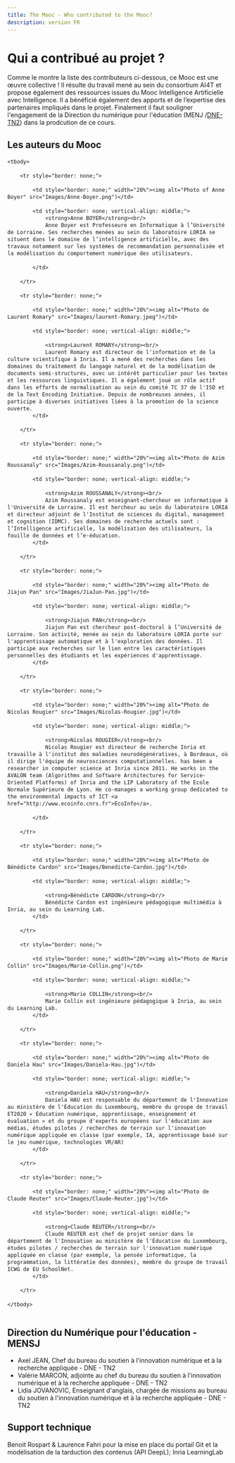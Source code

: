```yaml
---
title: The Mooc - Who contributed to the Mooc?
description: version FR
---
```

# Qui a contribué au projet ?
Comme le montre la liste des contributeurs ci-dessous, ce Mooc est une œuvre collective ! Il résulte du travail mené au sein du consortium AI4T et  propose également des ressources issues du Mooc Intelligence Artificielle avec Intelligence.
Il a bénéficié également des apports et de l’expertise des partenaires impliqués dans le projet.
Finalement il faut souligner l'engagement de la Direction du numérique pour l'éducation (MENJ /<a href="https://edunumrech.hypotheses.org/author/dnetn2">DNE-TN2</a>) dans la prodcution de ce cours.
## Les auteurs du Mooc

<table style="border: none;">

    <tbody>

        <tr style="border: none;">

            <td style="border: none;" width="20%"><img alt="Photo of Anne Boyer" src="Images/Anne-Boyer.png")</td>

            <td style="border: none; vertical-align: middle;">
                <strong>Anne BOYER</strong><br/>
                Anne Boyer est Professeure en Informatique à l’Université de Lorraine. Ses recherches menées au sein du laboratoire LORIA se situent dans le domaine de l’intelligence artificielle, avec des travaux notamment sur les systèmes de recommandation personnalisée et la modélisation du comportement numérique des utilisateurs.

            </td>

        </tr>

        <tr style="border: none;">

            <td style="border: none;" width="20%"><img alt="Photo de Laurent Romary" src="Images/laurent-Romary.jpeg")</td>

            <td style="border: none; vertical-align: middle;">

                <strong>Laurent ROMARY</strong><br/>
                Laurent Romary est directeur de l'information et de la culture scientifique à Inria. Il a mené des recherches dans les domaines du traitement du langage naturel et de la modélisation de documents semi-structurés, avec un intérêt particulier pour les textes et les ressources linguistiques. Il a également joué un rôle actif dans les efforts de normalisation au sein du comité TC 37 de l'ISO et de la Text Encoding Initiative. Depuis de nombreuses années, il participe à diverses initiatives liées à la promotion de la science ouverte.
            </td>

        </tr>

        <tr style="border: none;">

            <td style="border: none;" width="20%"><img alt="Photo de Azim Roussanaly" src="Images/Azim-Roussanaly.png")</td>

            <td style="border: none; vertical-align: middle;">

                <strong>Azim ROUSSANALY</strong><br/>
                Azim Roussanaly est enseignant-chercheur en informatique à l'Université de Lorraine. Il est hercheur au sein du laboratoire LORIA et directeur adjoint de l'Institut de sciences du digital, management et cognition (IDMC). Ses domaines de recherche actuels sont : l’Intelligence artificielle, la modélisation des utilisateurs, la fouille de données et l’e-éducation.
            </td>

        </tr>

        <tr style="border: none;">

            <td style="border: none;" width="20%"><img alt="Photo de Jiajun Pan" src="Images/JiaJun-Pan.jpg")</td>

            <td style="border: none; vertical-align: middle;">

                <strong>Jiajun PAN</strong><br/>
                Jiajun Pan est chercheur post-doctoral à l’Université de Lorraine. Son activité, menée au sein du laboratoire LORIA porte sur l'apprentissage automatique et à l'exploration des données. Il participe aux recherches sur le lien entre les caractéristiques personnelles des étudiants et les expériences d'apprentissage.
            </td>

        </tr>

        <tr style="border: none;">

            <td style="border: none;" width="20%"><img alt="Photo de Nicolas Rougier" src="Images/Nicolas-Rougier.jpg")</td>

            <td style="border: none; vertical-align: middle;">

                <strong>Nicolas ROUGIER</strong><br/>
                Nicolas Rougier est directeur de recherche Inria et travaille à l'institut des maladies neurodégénératives, à Bordeaux, où il dirige l'équipe de neurosciences computationnelles. has been a researcher in computer science at Inria since 2011. He works in the AVALON team (Algorithms and Software Architectures for Service-Oriented Platforms) of Inria and the LIP Laboratory of the Ecole Normale Supérieure de Lyon. He co-manages a working group dedicated to the environmental impacts of ICT <a href="http://www.ecoinfo.cnrs.fr">EcoInfo</a>.  

            </td>

        </tr>

        <tr style="border: none;">

            <td style="border: none;" width="20%"><img alt="Photo de Bénédicte Cardon" src="Images/Benedicte-Cardon.jpg")</td>

            <td style="border: none; vertical-align: middle;">

                <strong>Bénédicte CARDON</strong><br/>
                Bénédicte Cardon est ingénieure pédagogique multimédia à Inria, au sein du Learning Lab.
            </td>

        </tr>

        <tr style="border: none;">

            <td style="border: none;" width="20%"><img alt="Photo de Marie Collin" src="Images/Marie-Collin.png")</td>

            <td style="border: none; vertical-align: middle;">

                <strong>Marie COLLIN</strong><br/>
                Marie Collin est ingénieure pédagogique à Inria, au sein du Learning Lab.
            </td>

        </tr>

        <tr style="border: none;">

            <td style="border: none;" width="20%"><img alt="Photo de Daniela Hau" src="Images/Daniela-Hau.jpg")</td>

            <td style="border: none; vertical-align: middle;">

                <strong>Daniela HAU</strong><br/>
                Daniela HAU est responsable du département de l'Innovation au ministère de l'Éducation du Luxembourg, membre du groupe de travail ET2020 « Éducation numérique, apprentissage, enseignement et évaluation » et du groupe d'experts européens sur l'éducation aux médias, études pilotes / recherches de terrain sur l'innovation numérique appliquée en classe (par exemple, IA, apprentissage basé sur le jeu numérique, technologies VR/AR)
            </td>

        </tr>

        <tr style="border: none;">

            <td style="border: none;" width="20%"><img alt="Photo de Claude Reuter" src="Images/Claude-Reuter.jpg")</td>

            <td style="border: none; vertical-align: middle;">

                <strong>Claude REUTER</strong><br/>
                Claude REUTER est chef de projet senior dans le département de l'Innovation au ministère de l'Éducation du Luxembourg, études pilotes / recherches de terrain sur l'innovation numérique appliquée en classe (par exemple, la pensée informatique, la programmation, la littératie des données), membre du groupe de travail ICWG de EU SchoolNet.
            </td>

        </tr>

    </tbody>

</table>

## Direction du Numérique pour l'éducation - MENSJ

* Axel JEAN, Chef du bureau du soutien à l'innovation numérique et à la recherche appliquée - DNE - TN2
* Valérie MARCON, adjointe au chef du bureau du soutien à l'innovation numérique et à la recherche appliquée - DNE - TN2
* Lidia JOVANOVIC, Enseignant d'anglais, chargée de missions au bureau du soutien à l'innovation numérique et à la recherche appliquée - DNE - TN2

## Support technique

Benoit Rospart & Laurence Fahri pour la mise en place du portail Git et la modélisation de la tarduction des contenus (API DeepL); Inria LearningLab




